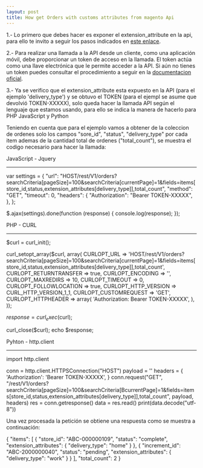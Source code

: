 ```yaml
---
layout: post
title: How get Orders with customs attributes from magento Api
---
```


1.- Lo primero que debes hacer es exponer el extension_attribute en la api, para ello te invito a seguir los pasos indicados en  [este enlace](https://magento.stackexchange.com/a/236463).

2.- Para realizar una llamada a la API  desde un cliente, como una aplicación móvil, debe proporcionar un token de acceso en la llamada. El token actúa como una llave electrónica que le permite acceder a la API. Si aún no tienes un token puedes consultar  el procedimiento a seguir en la [documentacion oficial](https://devdocs.magento.com/guides/v2.4/get-started/authentication/gs-authentication-token.html).

3.- Ya se verifico que el extension_attribute esta expuesto en la API (para el ejemplo 'delivery_type')  y se obtuvo el TOKEN  (para el ejempl se asume que devolvió TOKEN-XXXXX), solo queda hacer la llamada API según el lenguaje que estamos usando, para ello se  indica la manera de hacerlo para PHP JavaScript y Python

Teniendo en cuenta que para el ejemplo vamos a obtener de la coleccion de ordenes solo los campos  "sore_id", "status", "delivery_type" por cada item ademas de la cantidad total de ordenes ("total_count"), se muestra el codigo necesario para hacer la llamada:

JavaScript - Jquery
_______________________________________________________________________________________________
var settings = {
  "url": "HOST/rest/V1/orders?searchCriteria[pageSize]=100&searchCriteria[currentPage]=1&fields=items[store_id,status,extension_attributes[delivery_type]],total_count",
  "method": "GET",
  "timeout": 0,
  "headers": {
    "Authorization": "Bearer TOKEN-XXXXX",
  },
};

$.ajax(settings).done(function (response) {
  console.log(response);
});

PHP - CURL
_________________________________________________________________________________________________

$curl = curl_init();

curl_setopt_array($curl, array(
  CURLOPT_URL => 'HOST/rest/V1/orders?searchCriteria[pageSize]=100&searchCriteria[currentPage]=1&fields=items[store_id,status,extension_attributes[delivery_type]],total_count',
  CURLOPT_RETURNTRANSFER => true,
  CURLOPT_ENCODING => '',
  CURLOPT_MAXREDIRS => 10,
  CURLOPT_TIMEOUT => 0,
  CURLOPT_FOLLOWLOCATION => true,
  CURLOPT_HTTP_VERSION => CURL_HTTP_VERSION_1_1,
  CURLOPT_CUSTOMREQUEST => 'GET',
  CURLOPT_HTTPHEADER => array(
    'Authorization: Bearer TOKEN-XXXXX',
  ),
));

$response = curl_exec($curl);

curl_close($curl);
echo $response;

Pyhton - http.client
_________________________________________________________________________________________________
import http.client

conn = http.client.HTTPSConnection("HOST")
payload = ''
headers = {
  'Authorization': 'Bearer TOKEN-XXXXX',
}
conn.request("GET", "/rest/V1/orders?searchCriteria[pageSize]=100&searchCriteria[BcurrentPage]=1&fields=items[store_id,status,extension_attributes[delivery_type]],total_count", payload, headers)
res = conn.getresponse()
data = res.read()
print(data.decode("utf-8"))


Una vez procesada la petición se obtiene una respuesta como se muestra a continuación:

{
    "items": [
        {
            "store_id": "ABC-000000109",
            "status": "complete",
            "extension_attributes": {
                "delivery_type": "home"
            }
        },
        {
            "increment_id": "ABC-2000000040",
            "status": "pending",
            "extension_attributes": {
                "delivery_type": "work"
            }
        }
    ],
    "total_count": 2
}
